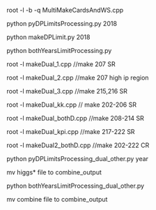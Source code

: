 root -l -b -q MultiMakeCardsAndWS.cpp

python pyDPLimitsProcessing.py 2018

python makeDPLimit.py 2018

python bothYearsLimitProcessing.py

root -l makeDual_1.cpp   //make 207 SR

root -l makeDual_2.cpp   //make 207 high ip region

root -l makeDual_3.cpp   //make 215,216 SR

root -l makeDual_kk.cpp  // make 202-206 SR

root -l makeDual_bothD.cpp //make 208-214 SR

root -l makeDual_kpi.cpp   //make 217-222 SR

root -l makeDual2_bothD.cpp  //make 202-222 CR

python pyDPLimitsProcessing_dual_other.py year

mv higgs* file to combine_output

python bothYearsLimitProcessing_dual_other.py

mv combine file to combine_output


